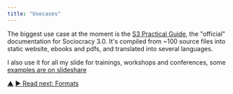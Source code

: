 ```yaml
---
title: "Usecases"
---
```



The biggest use case at the moment is the [S3 Practical Guide](https://patterns-sociocracy30.org), the "official" documentation for Sociocracy 3.0. It's compiled from ~100 source files into static website, ebooks and pdfs, and translated into several languages.

I also use it for all my slide for trainings, workshops and conferences, some [examples are on slideshare](https://www.slideshare.net/BernhardBockelbrink/)



<div class="bottom-nav">
<a href="introduction.html" title="Up: What is this?">▲</a> <a href="formats.html" title="">▶ Read next: Formats</a>
</div>


<script type="text/javascript">
Mousetrap.bind('g n', function() {
    window.location.href = 'formats.html';
    return false;
});
</script>

